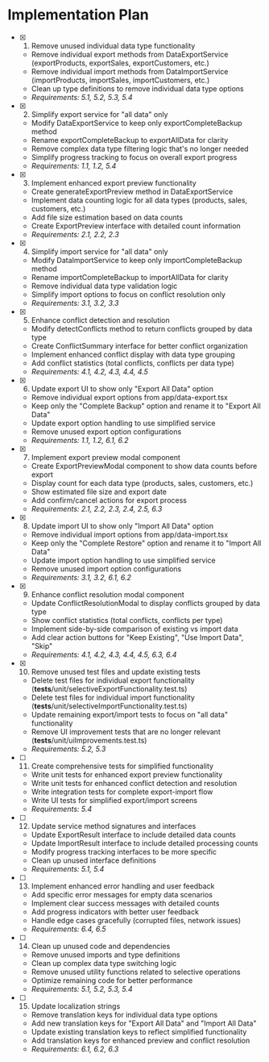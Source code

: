 # Implementation Plan

- [x] 1. Remove unused individual data type functionality

  - Remove individual export methods from DataExportService (exportProducts, exportSales, exportCustomers, etc.)
  - Remove individual import methods from DataImportService (importProducts, importSales, importCustomers, etc.)
  - Clean up type definitions to remove individual data type options
  - _Requirements: 5.1, 5.2, 5.3, 5.4_

- [x] 2. Simplify export service for "all data" only

  - Modify DataExportService to keep only exportCompleteBackup method
  - Rename exportCompleteBackup to exportAllData for clarity
  - Remove complex data type filtering logic that's no longer needed
  - Simplify progress tracking to focus on overall export progress
  - _Requirements: 1.1, 1.2, 5.4_

- [x] 3. Implement enhanced export preview functionality

  - Create generateExportPreview method in DataExportService
  - Implement data counting logic for all data types (products, sales, customers, etc.)
  - Add file size estimation based on data counts
  - Create ExportPreview interface with detailed count information
  - _Requirements: 2.1, 2.2, 2.3_

- [x] 4. Simplify import service for "all data" only

  - Modify DataImportService to keep only importCompleteBackup method
  - Rename importCompleteBackup to importAllData for clarity
  - Remove individual data type validation logic
  - Simplify import options to focus on conflict resolution only
  - _Requirements: 3.1, 3.2, 3.3_

- [x] 5. Enhance conflict detection and resolution

  - Modify detectConflicts method to return conflicts grouped by data type
  - Create ConflictSummary interface for better conflict organization
  - Implement enhanced conflict display with data type grouping
  - Add conflict statistics (total conflicts, conflicts per data type)
  - _Requirements: 4.1, 4.2, 4.3, 4.4, 4.5_

- [x] 6. Update export UI to show only "Export All Data" option

  - Remove individual export options from app/data-export.tsx
  - Keep only the "Complete Backup" option and rename it to "Export All Data"
  - Update export option handling to use simplified service
  - Remove unused export option configurations
  - _Requirements: 1.1, 1.2, 6.1, 6.2_

- [x] 7. Implement export preview modal component

  - Create ExportPreviewModal component to show data counts before export
  - Display count for each data type (products, sales, customers, etc.)
  - Show estimated file size and export date
  - Add confirm/cancel actions for export process
  - _Requirements: 2.1, 2.2, 2.3, 2.4, 2.5, 6.3_

- [x] 8. Update import UI to show only "Import All Data" option

  - Remove individual import options from app/data-import.tsx
  - Keep only the "Complete Restore" option and rename it to "Import All Data"
  - Update import option handling to use simplified service
  - Remove unused import option configurations
  - _Requirements: 3.1, 3.2, 6.1, 6.2_

- [x] 9. Enhance conflict resolution modal component

  - Update ConflictResolutionModal to display conflicts grouped by data type
  - Show conflict statistics (total conflicts, conflicts per type)
  - Implement side-by-side comparison of existing vs import data
  - Add clear action buttons for "Keep Existing", "Use Import Data", "Skip"
  - _Requirements: 4.1, 4.2, 4.3, 4.4, 4.5, 6.3, 6.4_

- [x] 10. Remove unused test files and update existing tests

  - Delete test files for individual export functionality (**tests**/unit/selectiveExportFunctionality.test.ts)
  - Delete test files for individual import functionality (**tests**/unit/selectiveImportFunctionality.test.ts)
  - Update remaining export/import tests to focus on "all data" functionality
  - Remove UI improvement tests that are no longer relevant (**tests**/unit/uiImprovements.test.ts)
  - _Requirements: 5.2, 5.3_

- [ ] 11. Create comprehensive tests for simplified functionality

  - Write unit tests for enhanced export preview functionality
  - Write unit tests for enhanced conflict detection and resolution
  - Write integration tests for complete export-import flow
  - Write UI tests for simplified export/import screens
  - _Requirements: 5.4_

- [ ] 12. Update service method signatures and interfaces

  - Update ExportResult interface to include detailed data counts
  - Update ImportResult interface to include detailed processing counts
  - Modify progress tracking interfaces to be more specific
  - Clean up unused interface definitions
  - _Requirements: 5.1, 5.4_

- [ ] 13. Implement enhanced error handling and user feedback

  - Add specific error messages for empty data scenarios
  - Implement clear success messages with detailed counts
  - Add progress indicators with better user feedback
  - Handle edge cases gracefully (corrupted files, network issues)
  - _Requirements: 6.4, 6.5_

- [ ] 14. Clean up unused code and dependencies

  - Remove unused imports and type definitions
  - Clean up complex data type switching logic
  - Remove unused utility functions related to selective operations
  - Optimize remaining code for better performance
  - _Requirements: 5.1, 5.2, 5.3, 5.4_

- [ ] 15. Update localization strings
  - Remove translation keys for individual data type options
  - Add new translation keys for "Export All Data" and "Import All Data"
  - Update existing translation keys to reflect simplified functionality
  - Add translation keys for enhanced preview and conflict resolution
  - _Requirements: 6.1, 6.2, 6.3_
